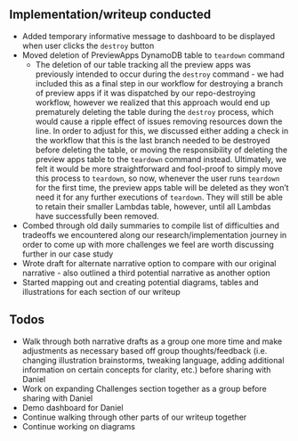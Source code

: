 ## Implementation/writeup conducted 
- Added temporary informative message to dashboard to be displayed when user clicks the `destroy` button
- Moved deletion of PreviewApps DynamoDB table to `teardown` command
	- The deletion of our table tracking all the preview apps was previously intended to occur during the `destroy` command - we had included this as a final step in our workflow for destroying a branch of preview apps if it was dispatched by our repo-destroying workflow, however we realized that this approach would end up prematurely deleting the table during the `destroy` process, which would cause a ripple effect of issues removing resources down the line. In order to adjust for this, we discussed either adding a check in the workflow that this is the last branch needed to be destroyed before deleting the table, or moving the responsibility of deleting the preview apps table to the `teardown` command instead. Ultimately, we felt it would be more straightforward and fool-proof to simply move this process to `teardown`, so now, whenever the user runs `teardown` for the first time, the preview apps table will be deleted as they won’t need it for any further executions of `teardown`. They will still be able to retain their smaller Lambdas table, however, until all Lambdas have successfully been removed.
- Combed through old daily summaries to compile list of difficulties and tradeoffs we encountered along our research/implementation journey in order to come up with more challenges we feel are worth discussing further in our case study
- Wrote draft for alternate narrative option to compare with our original narrative - also outlined a third potential narrative as another option
- Started mapping out and creating potential diagrams, tables and illustrations for each section of our writeup

## Todos
- Walk through both narrative drafts as a group one more time and make adjustments as necessary based off group thoughts/feedback (i.e. changing illustration brainstorms, tweaking language, adding additional information on certain concepts for clarity, etc.) before sharing with Daniel
- Work on expanding Challenges section together as a group before sharing with Daniel
- Demo dashboard for Daniel
- Continue walking through other parts of our writeup together
- Continue working on diagrams
